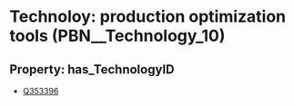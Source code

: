 # Technoloy: __production optimization tools__ (PBN__Technology_10)

## Property: has_TechnologyID

* [Q353396](Q353396)

